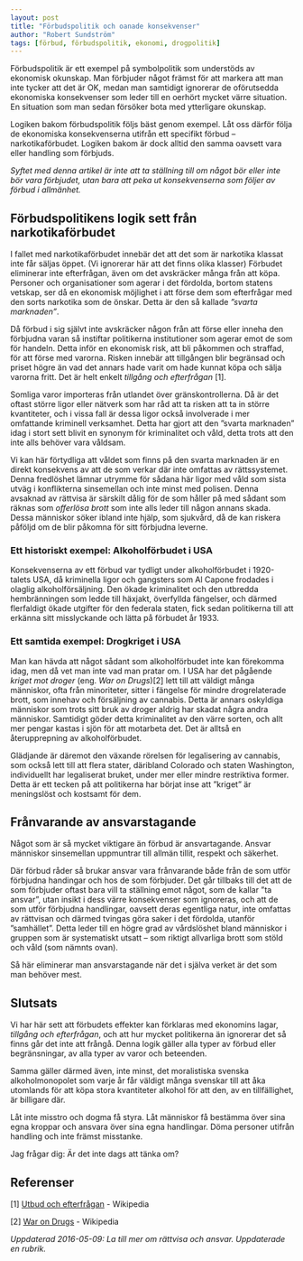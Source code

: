```yaml
---
layout: post
title: "Förbudspolitik och oanade konsekvenser"
author: "Robert Sundström"
tags: [förbud, förbudspolitik, ekonomi, drogpolitik]
---
```


Förbudspolitik är ett exempel på symbolpolitik som understöds av ekonomisk okunskap. Man förbjuder något främst för att markera att man inte tycker att det är OK, medan man samtidigt ignorerar de oförutsedda ekonomiska konsekvenser som leder till en oerhört mycket värre situation. En situation som man sedan försöker bota med ytterligare okunskap.


Logiken bakom förbudspolitik följs bäst genom exempel. Låt oss därför följa de ekonomiska konsekvenserna utifrån ett specifikt förbud – narkotikaförbudet. Logiken bakom är dock alltid den samma oavsett vara eller handling som förbjuds.

*Syftet med denna artikel är inte att ta ställning till om något bör eller inte bör vara förbjudet, utan bara att peka ut konsekvenserna som följer av förbud i allmänhet.*

## Förbudspolitikens logik sett från narkotikaförbudet
I fallet med narkotikaförbudet innebär det att det som är narkotika klassat inte får säljas öppet. (Vi ignorerar här att det finns olika klasser) Förbudet eliminerar inte efterfrågan, även om det avskräcker många från att köpa. Personer och organisationer som agerar i det fördolda, bortom statens vetskap, ser då en ekonomisk möjlighet i att förse dem som efterfrågar med den sorts narkotika som de önskar. Detta är den så kallade *”svarta marknaden”*.

Då förbud i sig självt inte avskräcker någon från att förse eller inneha den förbjudna varan så instiftar politikerna institutioner som agerar emot de som för handeln. Detta inför en ekonomisk risk, att bli påkommen och straffad, för att förse med varorna. Risken innebär att tillgången blir begränsad och priset högre än vad det annars hade varit om hade kunnat köpa och sälja varorna fritt. Det är helt enkelt *tillgång och efterfrågan* [1].

Somliga varor importeras från utlandet över gränskontrollerna. Då är det oftast större ligor eller nätverk som har råd att ta risken att ta in större kvantiteter, och i vissa fall är dessa ligor också involverade i mer omfattande kriminell verksamhet. Detta har gjort att den ”svarta marknaden” idag i stort sett blivit en synonym för kriminalitet och våld, detta trots att den inte alls behöver vara våldsam.

Vi kan här förtydliga att våldet som finns på den svarta marknaden är en direkt konsekvens av att de som verkar där inte omfattas av rättssystemet. Denna fredlöshet lämnar utrymme för sådana här ligor med våld som sista utväg i konflikterna sinsemellan och inte minst med polisen. Denna avsaknad av rättvisa är särskilt dålig för de som håller på med sådant som räknas som *offerlösa brott* som inte alls leder till någon annans skada. Dessa människor söker ibland inte hjälp, som sjukvård, då de kan riskera påföljd om de blir påkomna för sitt förbjudna leverne.

### Ett historiskt exempel: Alkoholförbudet i USA
Konsekvenserna av ett förbud var tydligt under alkoholförbudet i 1920-talets USA, då kriminella ligor och gangsters som Al Capone frodades i olaglig alkoholförsäljning. Den ökade kriminalitet och den utbredda hembränningen som ledde till häxjakt, överfyllda fängelser, och därmed flerfaldigt ökade utgifter för den federala staten, fick sedan politikerna till att erkänna sitt misslyckande och lätta på förbudet år 1933.

### Ett samtida exempel: Drogkriget i USA
Man kan hävda att något sådant som alkoholförbudet inte kan förekomma idag, men då vet man inte vad man pratar om. I USA har det pågående *kriget mot droger* (eng. *War on Drugs*)[2] lett till att väldigt många människor, ofta från minoriteter, sitter i fängelse för mindre drogrelaterade brott, som innehav och försäljning av cannabis. Detta är annars oskyldiga människor som trots sitt bruk av droger aldrig har skadat några andra människor. Samtidigt göder detta kriminalitet av den värre sorten, och allt mer pengar kastas i sjön för att motarbeta det. Det är alltså en återupprepning av alkoholförbudet.

Glädjande är däremot den växande rörelsen för legalisering av cannabis, som också lett till att flera stater, däribland Colorado och staten Washington, individuellt har legaliserat bruket, under mer eller mindre restriktiva former. Detta är ett tecken på att politikerna har börjat inse att ”kriget” är meningslöst och kostsamt för dem.

## Frånvarande av ansvarstagande
Något som är så mycket viktigare än förbud är ansvartagande. Ansvar människor sinsemellan uppmuntrar till allmän tillit, respekt och säkerhet.

Där förbud råder så brukar ansvar vara frånvarande både från de som utför förbjudna handingar och hos de som förbjuder. Det går tillbaks till det att de som förbjuder oftast bara vill ta ställning emot något, som de kallar ”ta ansvar”, utan insikt i dess värre konsekvenser som ignoreras, och att de som utför förbjudna handlingar, oavsett deras egentliga natur, inte omfattas av rättvisan och därmed tvingas göra saker i det fördolda, utanför ”samhället”. Detta leder till en högre grad av vårdslöshet bland människor i gruppen som är systematiskt utsatt – som riktigt allvarliga brott som stöld och våld (som nämnts ovan).

Så här eliminerar man ansvarstagande när det i själva verket är det som man behöver mest.

## Slutsats
Vi har här sett att förbudets effekter kan förklaras med ekonomins lagar, *tillgång och efterfrågan*, och att hur mycket politikerna än ignorerar det så finns går det inte att frångå. Denna logik gäller alla typer av förbud eller begränsningar, av alla typer av varor och beteenden.

Samma gäller därmed även, inte minst, det moralistiska svenska alkoholmonopolet som varje år får väldigt många svenskar till att åka utomlands för att köpa stora kvantiteter alkohol för att den, av en tillfällighet, är billigare där.

Låt inte misstro och dogma få styra. Låt människor få bestämma över sina egna kroppar och ansvara över sina egna handlingar. Döma personer utifrån handling och inte främst misstanke.

Jag frågar dig: Är det inte dags att tänka om?

## Referenser
[1] [Utbud och efterfrågan](https://sv.wikipedia.org/wiki/Utbud_och_efterfr%C3%A5gan) - Wikipedia

[2] [War on Drugs](https://en.wikipedia.org/wiki/War_on_Drugs) - Wikipedia

*Uppdaterad 2016-05-09: La till mer om rättvisa och ansvar. Uppdaterade en rubrik.*